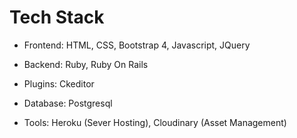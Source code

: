 # Tech Stack


* Frontend:
HTML,
CSS,
Bootstrap 4,
Javascript,
JQuery

* Backend:
Ruby,
Ruby On Rails

* Plugins:
Ckeditor

* Database:
Postgresql

* Tools:
Heroku (Sever Hosting),
Cloudinary (Asset Management)
